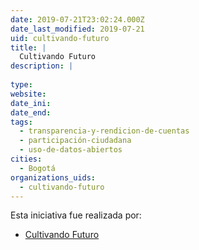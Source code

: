```yaml
---
date: 2019-07-21T23:02:24.000Z
date_last_modified: 2019-07-21
uid: cultivando-futuro
title: |
  Cultivando Futuro
description: |
  
type: 
website: 
date_ini: 
date_end: 
tags:
  - transparencia-y-rendicion-de-cuentas
  - participación-ciudadana
  - uso-de-datos-abiertos
cities: 
  - Bogotá
organizations_uids:
  - cultivando-futuro
---
```


Esta iniciativa fue realizada por:

- [Cultivando Futuro](/organizaciones/cultivando-futuro)
